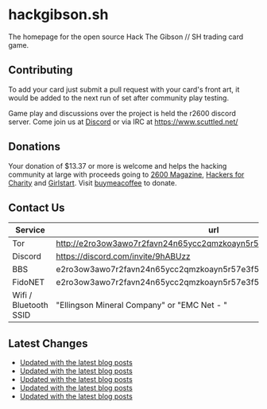 # hackgibson.sh
The homepage for the open source Hack The Gibson // SH trading card game.


## Contributing

To add your card just submit a pull request with your card's front art, it would be added to the next run of set after community play testing.

Game play and discussions over the project is held the r2600 discord server. Come join us at [Discord](https://discord.com/invite/9hABUzz) or via IRC at https://www.scuttled.net/


## Donations

Your donation of $13.37 or more is welcome and helps the hacking community at large with proceeds going to [2600 Magazine](https://2600.com/), [Hackers for Charity](https://hackersforcharity.org) and [Girlstart](https://girlstart.org).  Visit [buymeacoffee](https://www.buymeacoffee.com/hackgibson.sh) to donate.


## Contact Us

Service | url
-|-
Tor | http://e2ro3ow3awo7r2favn24n65ycc2qmzkoayn5r57e3f56nvjwdcgg32ad.onion
Discord | https://discord.com/invite/9hABUzz
BBS | e2ro3ow3awo7r2favn24n65ycc2qmzkoayn5r57e3f56nvjwdcgg32ad.onion:23
FidoNET | e2ro3ow3awo7r2favn24n65ycc2qmzkoayn5r57e3f56nvjwdcgg32ad.onion:24554
Wifi / Bluetooth SSID | "Ellingson Mineral Company" or "EMC Net - <fidonet address>"

## Latest Changes
<!-- BLOG-POST-LIST:START -->
- [Updated with the latest blog posts](https://github.com/DFW2600/hackgibson.sh/commit/7f740f2396d763b7b7d9020e6ff7336b474d8cd4)
- [Updated with the latest blog posts](https://github.com/DFW2600/hackgibson.sh/commit/435ab96dc85960c77419439ab2b7fe18ae1bdaa4)
- [Updated with the latest blog posts](https://github.com/DFW2600/hackgibson.sh/commit/4622601401f5290aed879a5981f90f5b2d387396)
- [Updated with the latest blog posts](https://github.com/DFW2600/hackgibson.sh/commit/a097b5d56deee1721c1b86f9e65ae630be2c31d9)
- [Updated with the latest blog posts](https://github.com/DFW2600/hackgibson.sh/commit/b20c25c49d2d545eefaa1d30c74b407dc7441b5b)
<!-- BLOG-POST-LIST:END -->

